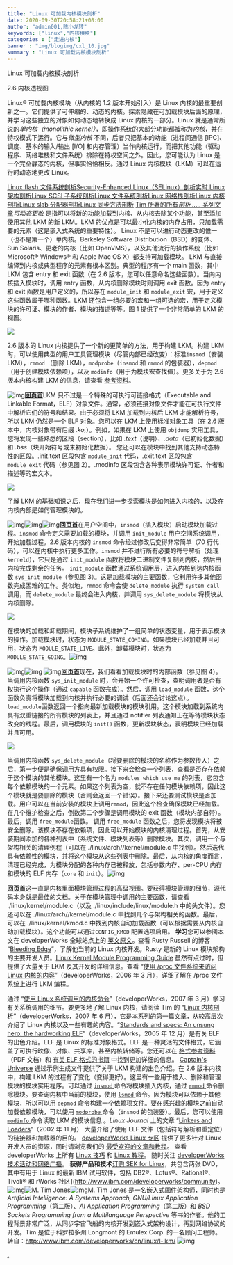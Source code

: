 ```yaml
---
title: "Linux 可加载内核模块剖析"
date: 2020-09-30T20:58:21+08:00
author: "admin001,陈小龙转"
keywords: ["linux","内核模块"]
categories : ["走进内核"]
banner : "img/blogimg/cxl_10.jpg"
summary : "Linux 可加载内核模块剖析"
---
```


Linux 可加载内核模块剖析

2.6 内核透视图

Linux® 可加载内核模块（从内核的 1.2 版本开始引入）是 Linux 内核的最重要创新之一。它们提供了可伸缩的、动态的内核。探索隐藏在可加载模块后面的原理，并学习这些独立的对象如何动态地转换成 Linux 内核的一部分。Linux 就是通常所说的*单内核（monolithic kernel）*，即操作系统的大部分功能都被称为*内核*，并在特权模式下运行。它与*微型内核* 不同，后者只把基本的功能（进程间通信 [IPC]、调度、基本的输入/输出 [I/O] 和内存管理）当作内核运行，而把其他功能（驱动程序、网络堆栈和文件系统）排除在特权空间之外。因此，您可能认为 Linux 是一个完全静态的内核，但事实恰恰相反。通过 Linux 内核模块（LKM）可以在运行时动态地更改 Linux。

 [Linux flash 文件系统剖析](http://www.ibm.com/developerworks/cn/linux/l-flash-filesystems/)[Security-Enhanced Linux（SELinux）剖析](http://www.ibm.com/developerworks/cn/linux/l-selinux/)[实时 Linux 架构剖析](http://www.ibm.com/developerworks/cn/linux/l-real-time-linux/)[Linux SCSI 子系统剖析](http://www.ibm.com/developerworks/cn/linux/l-scsi-subsystem/)[Linux 文件系统剖析](http://www.ibm.com/developerworks/cn/linux/l-linux-filesystem/)[Linux 网络栈剖析](http://www.ibm.com/developerworks/cn/linux/l-linux-networking-stack/)[Linux 内核剖析](http://www.ibm.com/developerworks/cn/linux/l-linux-kernel/)[Linux slab 分配器剖析](http://www.ibm.com/developerworks/cn/linux/l-linux-slab-allocator)[Linux 同步方法剖析](http://www.ibm.com/developerworks/cn/linux/l-linux-synchronization.html) [Tim 所著的所有*剖析……* 系列文章](http://www.ibm.com/developerworks/cn/views/linux/libraryview.jsp?search_by=Linux+剖析)*可动态更改* 是指可以将新的功能加载到内核、从内核去除某个功能，甚至添加使用其他 LKM 的新 LKM。LKM 的优点是可以最小化内核的内存占用，只加载需要的元素（这是嵌入式系统的重要特性）。 Linux 不是可以进行动态更改的惟一（也不是第一个）单内核。Berkeley Software Distribution（BSD）的变体、Sun Solaris、更老的内核（比如 OpenVMS），以及其他流行的操作系统（比如 Microsoft® Windows® 和 Apple Mac OS X）都支持可加载模块。 LKM 与直接编译到内核或典型程序的元素有根本区别。典型的程序有一个 main 函数，其中 LKM 包含 entry 和 exit 函数（在 2.6 版本，您可以任意命名这些函数）。当向内核插入模块时，调用 entry 函数，从内核删除模块时则调用 exit 函数。因为 entry 和 exit 函数是用户定义的，所以存在 `module_init` 和 `module_exit` 宏，用于定义这些函数属于哪种函数。LKM 还包含一组必要的宏和一组可选的宏，用于定义模块的许可证、模块的作者、模块的描述等等。图 1 提供了一个非常简单的 LKM 的视图。 

![](img/1.jpg)

2.6 版本的 Linux 内核提供了一个新的更简单的方法，用于构建 LKM。构建 LKM 时，可以使用典型的用户工具管理模块（尽管内部已经改变）：标准`insmod`（安装 LKM），`rmmod` （删除 LKM），`modprobe`（`insmod` 和 `rmmod` 的包装器），`depmod`（用于创建模块依赖项），以及 `modinfo`（用于为模块宏查找值）。更多关于为 2.6 版本内核构建 LKM 的信息，请查看 [参考资料](http://www.ibm.com/developerworks/cn/linux/l-lkm/#resources)。

  ![img](http://www.ibm.com/i/v14/icons/u_bold.gif)[**回页首**](http://www.ibm.com/developerworks/cn/linux/l-lkm/#main)LKM 只不过是一个特殊的可执行可链接格式（Executable and Linkable Format，ELF）对象文件。通常，必须链接对象文件才能在可执行文件中解析它们的符号和结果。由于必须将 LKM 加载到内核后 LKM 才能解析符号，所以 LKM 仍然是一个 ELF 对象。您可以在 LKM 上使用标准对象工具（在 2.6 版本中，内核对象带有后缀 *.ko,*）。例如，如果在 LKM 上使用 `objdump` 实用工具，您将发现一些熟悉的区段（section），比如 *.text*（说明）、*.data*（已初始化数据）和 *.bss*（块开始符号或未初始化数据）。 您还可以在模块中找到其他支持动态特性的区段。.init.text 区段包含 `module_init` 代码，.exit.text 区段包含 `module_exit` 代码（参见图 2）。.modinfo 区段包含各种表示模块许可证、作者和描述等的宏文本。 

![](img/2.jpg)

了解 LKM 的基础知识之后，现在我们进一步探索模块是如何进入内核的，以及在内核内部是如何管理模块的。

![img](http://www.ibm.com/i/v14/rules/blue_rule.gif)![img](http://www.ibm.com/i/c.gif)![img](http://www.ibm.com/i/v14/icons/u_bold.gif)[**回页首**](http://www.ibm.com/developerworks/cn/linux/l-lkm/#main)在用户空间中，`insmod`（插入模块）启动模块加载过程。`insmod` 命令定义需要加载的模块，并调用 `init_module` 用户空间系统调用，开始加载过程。2.6 版本内核的 `insmod` 命令经过修改后变得非常简单（70 行代码），可以在内核中执行更多工作。`insmod` 并不进行所有必要的符号解析（处理`kerneld`），它只是通过 `init_module` 函数将模块二进制文件复制到内核，然后由内核完成剩余的任务。 `init_module` 函数通过系统调用层，进入内核到达内核函数 `sys_init_module`（参见图 3）。这是加载模块的主要函数，它利用许多其他函数完成困难的工作。类似地，`rmmod` 命令会使 `delete_module` 执行 `system call` 调用，而 `delete_module` 最终会进入内核，并调用 `sys_delete_module` 将模块从内核删除。

![](img/3.jpg)

在模块的加载和卸载期间，模块子系统维护了一组简单的状态变量，用于表示模块的操作。加载模块时，状态为 `MODULE_STATE_COMING`。如果模块已经加载并且可用，状态为 `MODULE_STATE_LIVE`。此外，卸载模块时，状态为 `MODULE_STATE_GOING`。![img](http://www.ibm.com/i/v14/rules/blue_rule.gif) 

![img](http://www.ibm.com/i/c.gif)![img](http://www.ibm.com/i/c.gif)  ![img](http://www.ibm.com/i/v14/icons/u_bold.gif)[**回页首**](http://www.ibm.com/developerworks/cn/linux/l-lkm/#main)现在，我们看看加载模块时的内部函数（参见图 4）。当调用内核函数 `sys_init_module` 时，会开始一个许可检查，查明调用者是否有权执行这个操作（通过 `capable` 函数完成）。然后，调用 `load_module` 函数，这个函数负责将模块加载到内核并执行必要的调试（后面还会讨论这点）。`load_module`函数返回一个指向最新加载模块的模块引用。这个模块加载到系统内具有双重链接的所有模块的列表上，并且通过 notifier 列表通知正在等待模块状态改变的线程。最后，调用模块的 `init()` 函数，更新模块状态，表明模块已经加载并且可用。

![](img/4.jpg)

当调用内核函数 `sys_delete_module`（将要删除的模块的名称作为参数传入）之后，第一步便是确保调用方具有权限。接下来会检查一个列表，查看是否存在依赖于这个模块的其他模块。这里有一个名为 `modules_which_use_me` 的列表，它包含每个依赖模块的一个元素。如果这个列表为空，就不存在任何模块依赖项，因此这个模块就是要删除的模块（否则会返回一个错误）。接下来还要测试模块是否加载。用户可以在当前安装的模块上调用`rmmod`，因此这个检查确保模块已经加载。在几个维护检查之后，倒数第二个步骤是调用模块的 exit 函数（模块内部自带）。最后，调用 `free_module`函数。 调用 `free_module` 函数之后，您将发现模块将被安全删除。该模块不存在依赖项，因此可以开始模块的内核清理过程。首先，从安装期间添加的各种列表中（系统文件、模块列表等）删除模块。其次，调用一个与架构相关的清理例程（可以在 ./linux/arch/<arch>/kernel/module.c 中找到）。然后迭代具有依赖性的模块，并将这个模块从这些列表中删除。最后，从内核的角度而言，清理已经完成，为模块分配的各种内存已被释放，包括参数内存、per-CPU 内存和模块的 ELF 内存（`core` 和 `init`）。![img](http://www.ibm.com/i/v14/rules/blue_rule.gif) 

[**回页首**](http://www.ibm.com/developerworks/cn/linux/l-lkm/#main)这一直是内核里面模块管理过程的高级视图。要获得模块管理的细节，源代码本身就是最佳的文档。关于在模块管理中调用的主要函数，请查看 ./linux/kernel/module.c（以及 ./linux/include/linux/module.h 中的头文件）。您还可以在 ./linux/arch/<arch>/kernel/module.c 中找到几个与架构相关的函数。最后，可以在 ./linux/kernel/kmod.c 中找到内核自动加载函数（可以根据需要从内核自动加载模块）。这个功能可以通过`CONFIG_KMOD` 配置选项启用。 **学习**您可以参阅本文在 developerWorks 全球站点上的 [英文原文](http://www.ibm.com/developerworks/linux/library/l-lkm/?S_TACT=105AGX52&S_CMP=cn-a-l)。查看 Rusty Russell 的博客 “[Bleeding Edge](http://ozlabs.org/~rusty/)”，了解他当前的 Linux 内核开发。Rusty 是新的 Linux 模块架构的主要开发人员。[Linux Kernel Module Programming Guide](http://tldp.org/LDP/lkmpg/2.6/html/lkmpg.html) 虽然有点过时，但提供了大量关于 LKM 及其开发的详细信息。查看 “[使用 /proc 文件系统来访问 Linux 内核的内容](http://www.ibm.com/developerworks/cn/linux/l-proc.html)”（developerWorks，2006 年 3 月），详细了解在 /proc 文件系统上进行 LKM 编程。

通过 “[使用 Linux 系统调用的内核命令](http://www.ibm.com/developerworks/cn/linux/l-system-calls/)”（developerWorks，2007 年 3 月）学习有关系统调用的细节。要更多地了解 Linux 内核，请阅读 Tim 的 “[Linux 内核剖析](http://www.ibm.com/developerworks/cn/linux/l-linux-kernel/)”（developerWorks，2007 年 6 月），它是本系列的第一篇文章，从较高层次介绍了 Linux 内核以及一些有趣的内容。“[Standards and specs: An unsung hero: the hardworking ELF](http://www.ibm.com/developerworks/power/library/pa-spec12/index.html)”（developerWorks，2005 年 12 月）是有关 ELF 的出色介绍。ELF 是 Linux 的标准对象格式。ELF 是一种灵活的文件格式，它涵盖了可执行映像、对象、共享库，甚至内核转储等。您还可以在 [格式参考资料](http://www.skyfree.org/linux/references/ELF_Format.pdf)（PDF 文档）和 [有关 ELF 格式的书籍](http://www.linuxfoundation.org/spec/book/ELF-generic/ELF-generic/book1.html) 中找到更加详细的信息。 [Captain's Universe](http://www.captain.at/programming/kernel-2.6/) 通过示例生成文件提供了关于 LKM 构建的出色介绍。在 2.6 版本内核中，构建 LKM 的过程有了变化（变得更好）。这里有一些用于插入、删除和管理模块的模块实用程序。可以通过 [`insmod` ](http://node1.yo-linux.com/cgi-bin/man2html?cgi_command=insmod)命令将模块插入内核，通过 [`rmmod` ](http://node1.yo-linux.com/cgi-bin/man2html?cgi_command=rmmod)命令删除模块。要查询内核中当前的模块，使用 [`lsmod` ](http://node1.yo-linux.com/cgi-bin/man2html?cgi_command=lsmod)命令。因为模块可以依赖于其他模块，所以可以用 [`depmod` ](http://node1.yo-linux.com/cgi-bin/man2html?cgi_command=depmod)命令构建一个依赖项文件。要在感兴趣的模块之前自动加载依赖模块，可以使用 [`modprobe` ](http://node1.yo-linux.com/cgi-bin/man2html?cgi_command=modprobe)命令（`insmod` 的包装器）。最后，您可以使用 [`modinfo` ](http://node1.yo-linux.com/cgi-bin/man2html?cgi_command=modinfo)命令读取 LKM 的模块信息 。*Linux Journal* 上的文章 “[Linkers and Loaders](http://www.linuxjournal.com/article/6463)”（2002 年 11 月） 大量介绍了使用 ELF 文件（包括符号解析和重定位）的链接器和加载器的目的。 [developerWorks Linux 专区](http://www.ibm.com/developerworks/cn/linux/) 提供了更多针对 Linux 开发人员的资源，同时请浏览我们的 [最受欢迎的文章和教程](http://www.ibm.com/developerworks/cn/linux/top10/index.html)。 查看 developerWorks 上所有 [Linux 技巧](http://www.ibm.com/developerworks/cn/views/linux/libraryview.jsp?search_by=Linux+技巧) 和 [Linux 教程](http://www-128.ibm.com/developerworks/cn/views/linux/libraryview.jsp?type_by=教程)。 随时关注 [developerWorks 技术活动和网络广播](http://www.ibm.com/developerworks/offers/techbriefings/)。 **获得产品和技术**[订购 SEK for Linux](http://www.ibm.com/developerworks/offers/sek/)，共包含两张 DVD，其中有用于 Linux 的最新 IBM 试用软件，包括 DB2®、Lotus®、Rational®、Tivoli® 和 rWorks 社区](http://www.ibm.com/developerworks/community)。![img](http://www.ibm.com/i/c.gif)![M. Tim Jones](http://www.ibm.com/developerworks/i/p-mjones.jpg)![img](http://www.ibm.com/i/c.gif)M. Tim Jones 是一名嵌入式固件架构师，同时也是 *Artificial Intelligence: A Systems Approach, GNU/Linux Application Programming*（第二版）、*AI Application Programming*（第二版）和 *BSD Sockets Programming from a Multilanguage Perspective* 等书的作者。他的工程背景非常广泛，从同步宇宙飞船的内核开发到嵌入式架构设计，再到网络协议的开发。Tim 是位于科罗拉多州 Longmont 的 Emulex Corp. 的一名顾问工程师。转自：http://www.ibm.com/developerworks/cn/linux/l-lkm/ ![img](http://www.ibm.com/i/c.gif) 

[.](http://wwww.kerneltravel.net/index.php/site-serieux-pour-commander-adalat)
